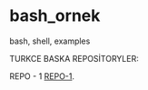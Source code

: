 # bash_ornek
bash, shell, examples


TURKCE BASKA REPOSİTORYLER:


REPO - 1  [REPO-1](https://github.com/osmanmakal/bash-scripts/tree/master). 
